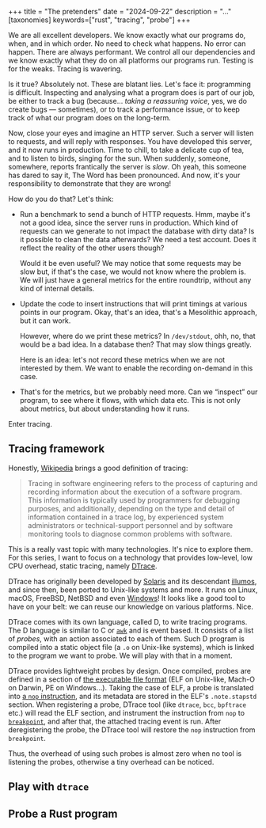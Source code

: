 +++
title = "The pretenders"
date = "2024-09-22"
description = "…"
[taxonomies]
keywords=["rust", "tracing", "probe"]
+++

We are all excellent developers. We know exactly what our programs do, when,
and in which order. No need to check what happens. No error can happen. There
are always performant. We control all our dependencies and we know exactly what
they do on all platforms our programs run. Testing is for the weaks. Tracing
is wavering.

Is it true? Absolutely not. These are blatant lies. Let's face it: programming
is difficult. Inspecting and analysing what a program does is part of our job,
be either to track a bug (because… <i>taking a reassuring voice</i>, yes, we do
create bugs — sometimes), or to track a performance issue, or to keep track of
what our program does on the long-term.

Now, close your eyes and imagine an HTTP server. Such a server will listen to
requests, and will reply with responses. You have developed this server, and
it now runs in production. Time to chill, to take a delicate cup of tea, and to
listen to birds, singing for the sun. When suddenly, someone, somewhere, reports
frantically the server is _slow_. Oh yeah, this someone has dared to say it,
The Word has been pronounced. And now, it's your responsibility to demonstrate
that they are wrong!

How do you do that? Let's think:

* Run a benchmark to send a bunch of HTTP requests. Hmm, maybe it's not a good
  idea, since the server runs in production. Which kind of requests can we
  generate to not impact the database with dirty data? Is it possible to clean
  the data afterwards? We need a test account. Does it reflect the reality of
  the other users though?

  Would it be even useful? We may notice that some requests may be slow but,
  if that's the case, we would not know where the problem is. We will just
  have a general metrics for the entire roundtrip, without any kind of internal
  details.

* Update the code to insert instructions that will print timings at various
  points in our program. Okay, that's an idea, that's a Mesolithic approach, but
  it can work.

  However, where do we print these metrics? In `/dev/stdout`, ohh, no, that
  would be a bad idea. In a database then? That may slow things greatly.

  Here is an idea: let's not record these metrics when we are not interested by
  them. We want to enable the recording on-demand in this case.

* That's for the metrics, but we probably need more. Can we “inspect” our
  program, to see where it flows, with which data etc. This is not only about
  metrics, but about understanding how it runs.

Enter tracing.

## Tracing framework

Honestly, [Wikipedia][Wikipedia/tracing] brings a good definition of tracing:

> Tracing in software engineering refers to the process of capturing and
> recording information about the execution of a software program. This
> information is typically used by programmers for debugging purposes, and
> additionally, depending on the type and detail of information contained in a
> trace log, by experienced system administrators or technical-support personnel
> and by software monitoring tools to diagnose common problems with software.

This is a really vast topic with many technologies. It's nice to explore
them. For this series, I want to focus on a technology that provides low-level,
low CPU overhead, static tracing, namely [DTrace].

DTrace has originally been developed by [Solaris] and its descendant [illumos],
and since then, been ported to Unix-like systems and more. It runs on Linux,
macOS, FreeBSD, NetBSD and even [Windows][dtrace_on_windows]! It looks like a
good tool to have on your belt: we can reuse our knowledge on various platforms.
Nice.

DTrace comes with its own language, called D, to write tracing programs. The D
language is similar to C or [`awk`] and is event based. It consists of a list of
_probes_, with an action associated to each of them. Such D program is compiled
into a static object file (a `.o` on Unix-like systems), which is linked to the
program we want to probe. We will play with that in a moment.

DTrace provides lightweight probes by design. Once compiled, probes are defined
in a section of [the executable file format] (ELF on Unix-like, Mach-O on
Darwin, PE on Windows…). Taking the case of ELF, a probe is translated into
[a `nop` instruction][`nop`], and its metadata are stored in the ELF's `.note.stapstd`
section. When registering a probe, DTrace tool (like `dtrace`, `bcc`, `bpftrace`
etc.) will read the ELF section, and instrument the instruction from `nop`
to [`breakpoint`], and after that, the attached tracing event is run. After
deregistering the probe, the DTrace tool will restore the `nop` instruction
from `breakpoint`.

Thus, the overhead of using such probes is almost zero when no tool is listening
the probes, otherwise a tiny overhead can be noticed.

## Play with `dtrace`

## Probe a Rust program


[Wikipedia/tracing]: https://en.wikipedia.org/wiki/Tracing_(software)
[DTrace]: https://dtrace.org/
[Solaris]: https://www.oracle.com/solaris/solaris11/
[illumos]: https://illumos.org/
[dtrace_on_windows]: https://github.com/microsoft/DTrace-on-Windows
[`awk`]: https://en.wikipedia.org/wiki/AWK
[the executable file format]: https://en.wikipedia.org/wiki/Comparison_of_executable_file_formats
[`nop`]: https://en.wikipedia.org/wiki/NOP_(code)
[`breakpoint`]: https://en.wikipedia.org/wiki/Breakpoint
